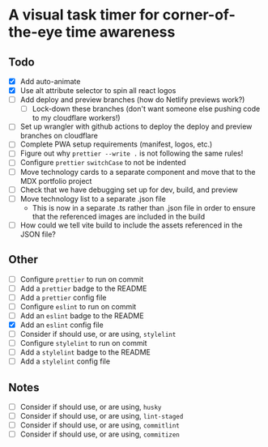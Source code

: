 # A visual task timer for corner-of-the-eye time awareness

## Todo

- [x] Add auto-animate
- [x] Use alt attribute selector to spin all react logos
- [ ] Add deploy and preview branches (how do Netlify previews work?)
  - [ ] Lock-down these branches (don't want someone else pushing code to my cloudflare workers!)
- [ ] Set up wrangler with github actions to deploy the deploy and preview branches on cloudflare
- [ ] Complete PWA setup requirements (manifest, logos, etc.)
- [ ] Figure out why `prettier --write .` is not following the same rules!
- [ ] Configure `prettier` `switchCase` to not be indented
- [ ] Move technology cards to a separate component and move that to the MDX portfolio project
- [ ] Check that we have debugging set up for dev, build, and preview
- [ ] Move technology list to a separate .json file
  - This is now in a separate .ts rather than .json file in order to ensure that the referenced images are included in the build
- [ ] How could we tell vite build to include the assets referenced in the JSON file?

## Other

- [ ] Configure `prettier` to run on commit
- [ ] Add a `prettier` badge to the README
- [ ] Add a `prettier` config file
- [ ] Configure `eslint` to run on commit
- [ ] Add an `eslint` badge to the README
- [x] Add an `eslint` config file
- [ ] Consider if should use, or are using, `stylelint`
- [ ] Configure `stylelint` to run on commit
- [ ] Add a `stylelint` badge to the README
- [ ] Add a `stylelint` config file

## Notes

- [ ] Consider if should use, or are using, `husky`
- [ ] Consider if should use, or are using, `lint-staged`
- [ ] Consider if should use, or are using, `commitlint`
- [ ] Consider if should use, or are using, `commitizen`
